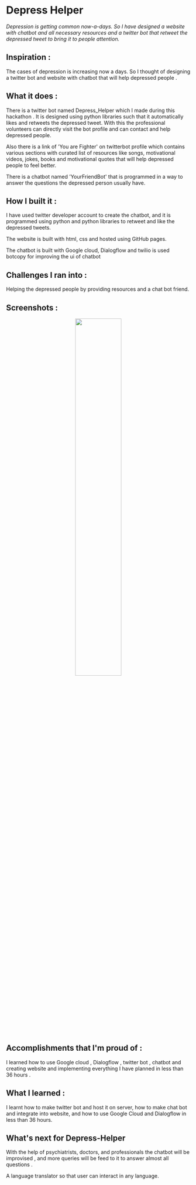 # Depress Helper

*Depression is getting common now-a-days. So I have designed a website with chatbot and all necessary resources and a twitter bot that retweet the depressed tweet to bring it to people attention.*

## Inspiration :

The cases of depression is increasing now a days. So I thought of designing a twitter bot  and website with chatbot that will help depressed people .

## What it does :

There is a twitter bot named Depress_Helper which I made during this hackathon . It is designed using python libraries such that it automatically likes and retweets the depressed tweet. With this the professional volunteers can directly visit the bot profile and can contact and help depressed people.

Also there is a link of 'You are Fighter' on twitterbot profile which contains various sections with curated list of resources like songs, motivational videos, jokes, books and motivational quotes that will help depressed people to feel better.

There is a chatbot named 'YourFriendBot' that is programmed in a way to answer the questions the depressed person usually have.

## How I built it :

I have used twitter developer account to create the chatbot, and it is programmed using python and python libraries to retweet and like the depressed tweets. 

The website is built with html, css and hosted using GitHub pages. 

The chatbot is built with Google cloud, Dialogflow and twilio is used botcopy for improving the ui of chatbot

## Challenges I ran into :

Helping the depressed people by providing resources and a chat bot friend.

## Screenshots : 
<p align="center"><img width=50% src="https://github.com/JyotiJauhari/You-are-Fighter/blob/master/Screenshot/3.JPG"></p> 


## Accomplishments that I'm proud of :

I learned how to use Google cloud , Dialogflow , twitter bot ,  chatbot and creating website and implementing everything I have planned in less than 36 hours .

## What I learned :

I learnt how to make twitter bot and host it on server, how to make chat bot and integrate into website, and how to use Google Cloud and Dialogflow in less than 36 hours.

## What's next for Depress-Helper

With the help of psychiatrists, doctors, and professionals the chatbot will be improvised , and more queries will be feed to it to answer almost all questions . 

A language translator so that user can interact in any language.
